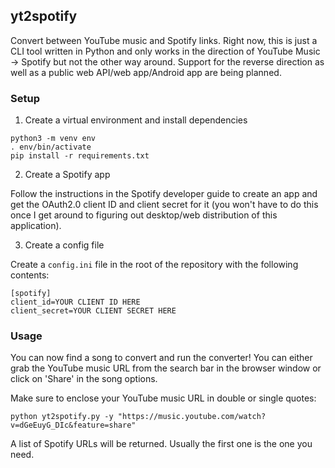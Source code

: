 ## yt2spotify

Convert between YouTube music and Spotify links. Right now, this is just a CLI tool written in Python and only works in the direction of YouTube Music -> Spotify but not the other way around. Support for the reverse direction as well as a public web API/web app/Android app are being planned. 

### Setup
1. Create a virtual environment and install dependencies

```
python3 -m venv env
. env/bin/activate
pip install -r requirements.txt
```

2. Create a Spotify app

Follow the instructions in the Spotify developer guide to create an app and get the OAuth2.0 client ID and client secret for it (you won't have to do this once I get around to figuring out desktop/web distribution of this application).

3. Create a config file

Create a `config.ini` file in the root of the repository with the following contents:

```
[spotify]
client_id=YOUR CLIENT ID HERE
client_secret=YOUR CLIENT SECRET HERE
```

### Usage
You can now find a song to convert and run the converter! You can either grab the YouTube music URL from the search bar in the browser window or click on 'Share' in the song options.

Make sure to enclose your YouTube music URL in double or single quotes:

    python yt2spotify.py -y "https://music.youtube.com/watch?v=dGeEuyG_DIc&feature=share"

A list of Spotify URLs will be returned. Usually the first one is the one you need. 